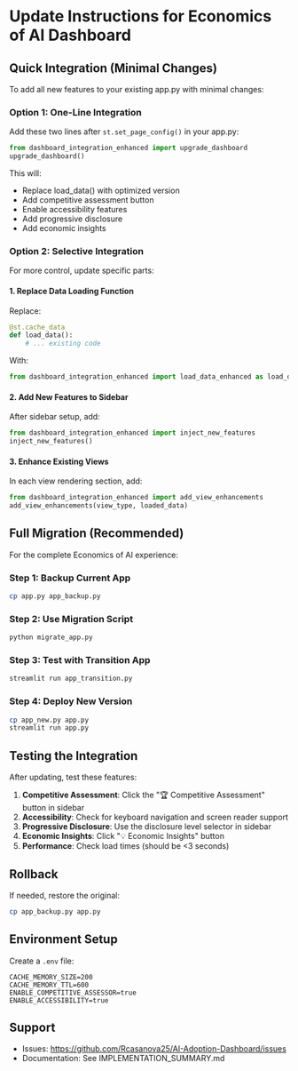 # Update Instructions for Economics of AI Dashboard

## Quick Integration (Minimal Changes)

To add all new features to your existing app.py with minimal changes:

### Option 1: One-Line Integration

Add these two lines after `st.set_page_config()` in your app.py:

```python
from dashboard_integration_enhanced import upgrade_dashboard
upgrade_dashboard()
```

This will:
- Replace load_data() with optimized version
- Add competitive assessment button
- Enable accessibility features
- Add progressive disclosure
- Add economic insights

### Option 2: Selective Integration

For more control, update specific parts:

#### 1. Replace Data Loading Function

Replace:
```python
@st.cache_data
def load_data():
    # ... existing code
```

With:
```python
from dashboard_integration_enhanced import load_data_enhanced as load_data
```

#### 2. Add New Features to Sidebar

After sidebar setup, add:
```python
from dashboard_integration_enhanced import inject_new_features
inject_new_features()
```

#### 3. Enhance Existing Views

In each view rendering section, add:
```python
from dashboard_integration_enhanced import add_view_enhancements
add_view_enhancements(view_type, loaded_data)
```

## Full Migration (Recommended)

For the complete Economics of AI experience:

### Step 1: Backup Current App
```bash
cp app.py app_backup.py
```

### Step 2: Use Migration Script
```bash
python migrate_app.py
```

### Step 3: Test with Transition App
```bash
streamlit run app_transition.py
```

### Step 4: Deploy New Version
```bash
cp app_new.py app.py
streamlit run app.py
```

## Testing the Integration

After updating, test these features:

1. **Competitive Assessment**: Click the "🏆 Competitive Assessment" button in sidebar
2. **Accessibility**: Check for keyboard navigation and screen reader support
3. **Progressive Disclosure**: Use the disclosure level selector in sidebar
4. **Economic Insights**: Click "💡 Economic Insights" button
5. **Performance**: Check load times (should be <3 seconds)

## Rollback

If needed, restore the original:
```bash
cp app_backup.py app.py
```

## Environment Setup

Create a `.env` file:
```
CACHE_MEMORY_SIZE=200
CACHE_MEMORY_TTL=600
ENABLE_COMPETITIVE_ASSESSOR=true
ENABLE_ACCESSIBILITY=true
```

## Support

- Issues: https://github.com/Rcasanova25/AI-Adoption-Dashboard/issues
- Documentation: See IMPLEMENTATION_SUMMARY.md